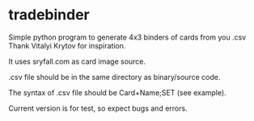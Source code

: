 # tradebinder
Simple python program to generate 4x3 binders of cards from you .csv
Thank Vitalyi Krytov for inspiration.

It uses sryfall.com as card image source.

.csv file should be in the same directory as binary/source code.

The syntax of .csv file should be Card+Name;SET (see example).

Current version is for test, so expect bugs and errors.
